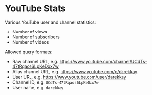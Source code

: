 # YouTube Stats

Various YouTube user and channel statistics:

- Number of views
- Number of subscribers
- Number of videos

Allowed query formats:

- Raw channel URL, e.g. https://www.youtube.com/channel/UCdTs-47tRqaos6LpKeDxx7w
- Alias channel URL, e.g. https://www.youtube.com/c/darekkay
- User URL, e.g. https://www.youtube.com/user/darekkay
- Channel ID, e.g. `UCdTs-47tRqaos6LpKeDxx7w`
- User name, e.g. `darekkay`
